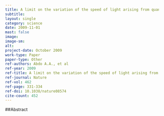 ```yaml
---
title: A limit on the variation of the speed of light arising from quantum gravity effects
subtitle: 
layout: single
category: science
date: 2009-11-01
mast: false
image: 
image-sm: 
alt: 
project-date: October 2009
work-type: Paper
paper-type: Other
ref-authors: Abdo A.A., et al
ref-year: 2009
ref-title: A limit on the variation of the speed of light arising from quantum gravity effects
ref-journal: Nature
ref-vol: 462
ref-page: 331-334
ref-doi: 10.1038/nature08574
cite-count: 452
---
```



##Abstract
